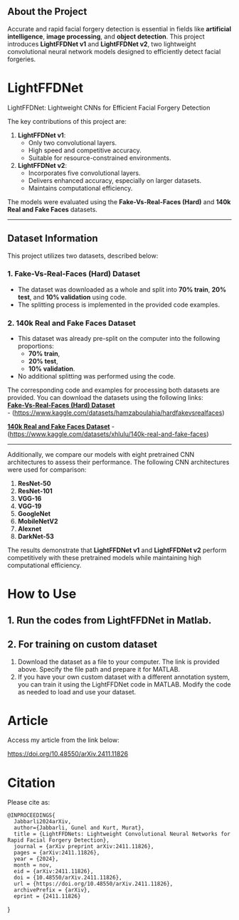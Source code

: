 ## About the Project  
Accurate and rapid facial forgery detection is essential in fields like **artificial intelligence**, **image processing**, and **object detection**. This project introduces **LightFFDNet v1** and **LightFFDNet v2**, two lightweight convolutional neural network models designed to efficiently detect facial forgeries.  

# LightFFDNet
LightFFDNet: Lightweight CNNs for Efficient Facial Forgery Detection

The key contributions of this project are:  
1. **LightFFDNet v1**:  
   - Only two convolutional layers.  
   - High speed and competitive accuracy.  
   - Suitable for resource-constrained environments.  
2. **LightFFDNet v2**:  
   - Incorporates five convolutional layers.  
   - Delivers enhanced accuracy, especially on larger datasets.  
   - Maintains computational efficiency.  

The models were evaluated using the **Fake-Vs-Real-Faces (Hard)** and **140k Real and Fake Faces** datasets.  

---

## Dataset Information  

This project utilizes two datasets, described below:  

### 1. **Fake-Vs-Real-Faces (Hard) Dataset**  
- The dataset was downloaded as a whole and split into **70% train**, **20% test**, and **10% validation** using code.  
- The splitting process is implemented in the provided code examples.  

### 2. **140k Real and Fake Faces Dataset**  
- This dataset was already pre-split on the computer into the following proportions:  
  - **70% train**,  
  - **20% test**,  
  - **10% validation**.  
- No additional splitting was performed using the code.  

The corresponding code and examples for processing both datasets are provided. You can download the datasets using the following links:  
 **[Fake-Vs-Real-Faces (Hard) Dataset](#)**  
    - (https://www.kaggle.com/datasets/hamzaboulahia/hardfakevsrealfaces)

 **[140k Real and Fake Faces Dataset](#)**
    - (https://www.kaggle.com/datasets/xhlulu/140k-real-and-fake-faces)  



---


Additionally, we compare our models with eight pretrained CNN architectures to assess their performance. The following CNN architectures were used for comparison:

1. **ResNet-50**
2. **ResNet-101**
3. **VGG-16**
4. **VGG-19**
5. **GoogleNet**
6. **MobileNetV2**
7. **Alexnet**
8. **DarkNet-53**
   
The results demonstrate that **LightFFDNet v1** and **LightFFDNet v2** perform competitively with these pretrained models while maintaining high computational efficiency.

# How to Use

## 1. Run the codes from LightFFDNet in Matlab.
## 2. For training on custom dataset
1. Download the dataset as a file to your computer. The link is provided above. Specify the file path and prepare it for MATLAB.
2. If you have your own custom dataset with a different annotation system, you can train it using the LightFFDNet code in MATLAB. Modify the code as needed to load and use your dataset.


# Article
Access my article from the link below:
   
https://doi.org/10.48550/arXiv.2411.11826

# Citation
Please cite as:

    @INPROCEEDINGS{
      Jabbarli2024arXiv,
      author={Jabbarli, Gunel and Kurt, Murat},
      title = {LightFFDNets: Lightweight Convolutional Neural Networks for Rapid Facial Forgery Detection},
      journal = {arXiv preprint arXiv:2411.11826},
      pages = {arXiv:2411.11826},
      year = {2024},
      month = nov,
      eid = {arXiv:2411.11826},
      doi = {10.48550/arXiv.2411.11826},
      url = {https://doi.org/10.48550/arXiv.2411.11826}, 
      archivePrefix = {arXiv},
      eprint = {2411.11826}
}
